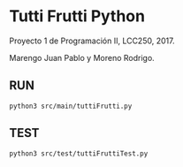 # Tutti Frutti Python

Proyecto 1 de Programación II, LCC250, 2017.

Marengo Juan Pablo y Moreno Rodrigo.

## RUN

`python3 src/main/tuttiFrutti.py`

## TEST

`python3 src/test/tuttiFruttiTest.py`
